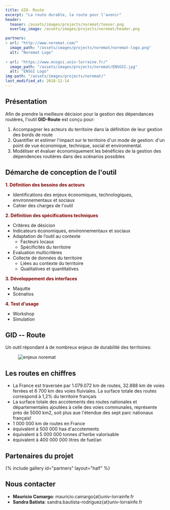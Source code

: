 ```yaml
---
title: GID- Route
excerpt: "La route durable, la route pour l'avenir"
header:
  teaser: /assets/images/projects/noremat/teaser.png
  overlay_image: /assets/images/projects/noremat/header.png

partners:
- url: "http://www.noremat.com/"
  image_path: "/assets/images/projects/noremat/noremat-logo.png"
  alt: "Noremat Logo"
  
- url: "https://www.ensgsi.univ-lorraine.fr/"
  image_path: "/assets/images/projects/noremat/ENSGSI.jpg"  
  alt: "ENSGI Logo"  
img-path: "/assets/images/projects/noremat/"  
last_modified_at: 2018-11-14  
---
```


## Présentation
Afin de prendre la meilleure décision pour la gestion des dépendances routères, l'outil **GID-Route** est conçu pour:


1. Accompagner les acteurs du territoire dans la définition de leur gestion des bords de route
2. Quantifier et estimer l'impact sur le territoire d'un mode de gestion: d'un point de vue économique, technique, social et environmental.
3. Modéliser et évaluer économiquement les bénéficies de la gestion des dépendences routières dans des scénarios possibles

## Démarche de conception de l'outil

<b style="color: rgb(128, 0, 0);">1. Définition des besoins des acteurs </b> 

   - Identifications des enjeux économiques, technologiques, environnementaux et sociaux
   - Cahier des charges de l'outil 


<b style="color: rgb(128, 0, 0);">2. Définition des spécifications techniques </b> 

  - Critères de désicion 
  - Indicateurs économiques,  environnementaux et sociaux
  - Adaptation de l’outil au contexte 
    - Facteurs locaux
    - Spécificités du territoire
  - Evaluation multicritères
  - Collecte de données du territoire
    - Liées au contexte du territoire
    - Qualitatives et quantitatives

<b style="color: rgb(128, 0, 0);">3. Développement des interfaces </b> 
  - Maqutte
  - Scénatios 

<b style="color: rgb(128, 0, 0);">4. Test d'usage </b> 

  - Workshop
  - Simulation 


## GID -- Route

Un outil répondant à de nombreux enjeux de durabilité des territoires:

<figure style="width: 90%" class="align-center"> 
    <img src="{{ site.baseurl | append:page.img-path | append:'enjeux.png'}}" 
    alt="enjeux noremat"> 
 <figcaption>  </figcaption> 
</figure>


## Les routes en chiffres

- La France est traversée par 1.079.072 km de routes, 32.888 km de voies ferrées et 6 700 km des voies fluiviales. La surface totale des routes correspond à 1,2% du territoire français
- La surface totale des accotements des routes nationales et départementales ajoutées à celle des voies communales, représente près de 5000 km2, soit plus aue l'étendue des sept parc nationaux français!
- 1 000 000 km de routes en France
- équivalent à 500 000 haa d'accotements
- équivalent à 5 000 000 tonnes d'herbe valorisable
- équivalent à 400 000 000 litres de fuel/an


## Partenaires du projet


{% include gallery id="partners" layout="half" %}


## Nous contacter

- **Mauricio Camargo**: mauricio.camargo{at}univ-lorrainfe.fr
- **Sandra Batista**: sandra.bautista-rodriguez{at}univ-lorrainfe.fr



